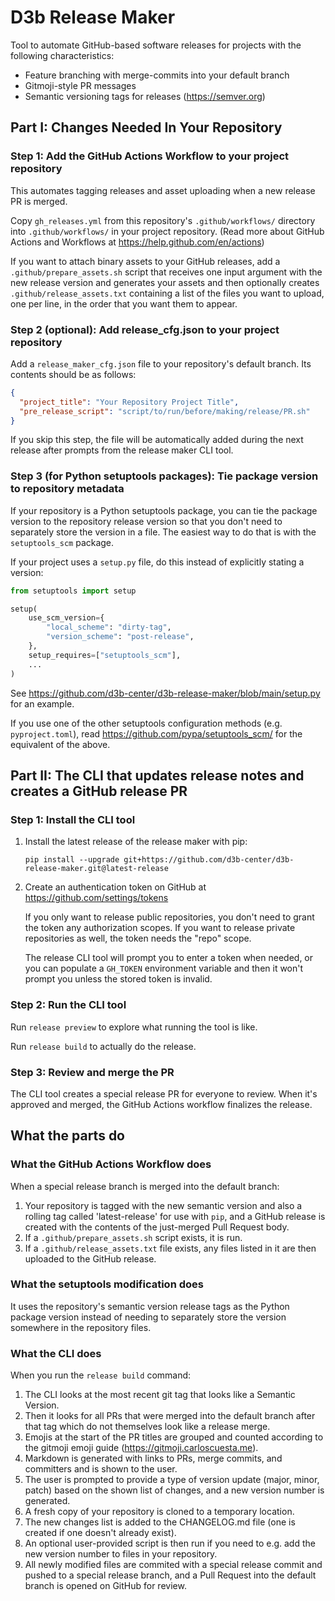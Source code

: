 # D3b Release Maker

Tool to automate GitHub-based software releases for projects with the following
characteristics:

- Feature branching with merge-commits into your default branch
- Gitmoji-style PR messages
- Semantic versioning tags for releases (<https://semver.org>)

## Part I: Changes Needed In Your Repository

### Step 1: Add the GitHub Actions Workflow to your project repository

This automates tagging releases and asset uploading when a new release PR is
merged.

Copy `gh_releases.yml` from this repository's `.github/workflows/` directory
into `.github/workflows/` in your project repository. (Read more about GitHub
Actions and Workflows at <https://help.github.com/en/actions>)

If you want to attach binary assets to your GitHub releases, add a
`.github/prepare_assets.sh` script that receives one input argument with the
new release version and generates your assets and then optionally creates
`.github/release_assets.txt` containing a list of the files you want to upload,
one per line, in the order that you want them to appear.

### Step 2 (optional): Add release_cfg.json to your project repository

Add a `release_maker_cfg.json` file to your repository's default branch. Its
contents should be as follows:

```json
{
  "project_title": "Your Repository Project Title",
  "pre_release_script": "script/to/run/before/making/release/PR.sh"
}
```

If you skip this step, the file will be automatically added during the next
release after prompts from the release maker CLI tool.

### Step 3 (for Python setuptools packages): Tie package version to repository metadata

If your repository is a Python setuptools package, you can tie the package
version to the repository release version so that you don't need to separately
store the version in a file. The easiest way to do that is with the
`setuptools_scm` package.

If your project uses a `setup.py` file, do this instead of explicitly stating a
version:

```Python
from setuptools import setup

setup(
    use_scm_version={
        "local_scheme": "dirty-tag",
        "version_scheme": "post-release",
    },
    setup_requires=["setuptools_scm"],
    ...
)
```

See <https://github.com/d3b-center/d3b-release-maker/blob/main/setup.py> for
an example.

If you use one of the other setuptools configuration methods (e.g.
`pyproject.toml`), read <https://github.com/pypa/setuptools_scm/> for the
equivalent of the above.

## Part II: The CLI that updates release notes and creates a GitHub release PR

### Step 1: Install the CLI tool

1. Install the latest release of the release maker with pip:

    `pip install --upgrade git+https://github.com/d3b-center/d3b-release-maker.git@latest-release`

2. Create an authentication token on GitHub at https://github.com/settings/tokens

    If you only want to release public repositories, you don't need to grant the
token any authorization scopes. If you want to release private repositories as
well, the token needs the "repo" scope.

    The release CLI tool will prompt you to enter a token when needed, or you can
populate a `GH_TOKEN` environment variable and then it won't prompt you unless
the stored token is invalid.

### Step 2: Run the CLI tool

Run `release preview` to explore what running the tool is like.

Run `release build` to actually do the release.

### Step 3: Review and merge the PR

The CLI tool creates a special release PR for everyone to review. When it's
approved and merged, the GitHub Actions workflow finalizes the release.

## What the parts do

### What the GitHub Actions Workflow does

When a special release branch is merged into the default branch:

1. Your repository is tagged with the new semantic version and also a rolling
   tag called 'latest-release' for use with `pip`, and a GitHub release is
   created with the contents of the just-merged Pull Request body.
2. If a `.github/prepare_assets.sh` script exists, it is run.
3. If a `.github/release_assets.txt` file exists, any files listed in it are
   then uploaded to the GitHub release.

### What the setuptools modification does

It uses the repository's semantic version release tags as the Python package
version instead of needing to separately store the version somewhere in the
repository files.

### What the CLI does

When you run the `release build` command:

1. The CLI looks at the most recent git tag that looks like a Semantic Version.
2. Then it looks for all PRs that were merged into the default branch after that
   tag which do not themselves look like a release merge.
3. Emojis at the start of the PR titles are grouped and counted according to
   the gitmoji emoji guide (<https://gitmoji.carloscuesta.me>).
4. Markdown is generated with links to PRs, merge commits, and committers and is
   shown to the user.
5. The user is prompted to provide a type of version update (major, minor,
   patch) based on the shown list of changes, and a new version number is
   generated.
6. A fresh copy of your repository is cloned to a temporary location.
7. The new changes list is added to the CHANGELOG.md file (one is created if
   one doesn't already exist).
8. An optional user-provided script is then run if you need to e.g. add the new
   version number to files in your repository.
9. All newly modified files are commited with a special release commit and
   pushed to a special release branch, and a Pull Request into the default
   branch is opened on GitHub for review.
